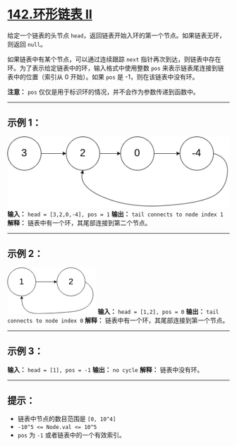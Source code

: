 # [142.环形链表 II](https://leetcode.cn/problems/linked-list-cycle-ii/description)

给定一个链表的头节点 `head`，返回链表开始入环的第一个节点。如果链表无环，则返回 `null`。

如果链表中有某个节点，可以通过连续跟踪 `next` 指针再次到达，则链表中存在环。为了表示给定链表中的环，输入格式中使用整数 `pos` 来表示链表尾连接到链表中的位置（索引从 0 开始）。如果 `pos` 是 -1，则在该链表中没有环。

**注意：** `pos` 仅仅是用于标识环的情况，并不会作为参数传递到函数中。

---

## 示例 1：

![示例1](../images/142.环形链表II1.png)
**输入：** `head = [3,2,0,-4], pos = 1`
**输出：** `tail connects to node index 1`
**解释：** 链表中有一个环，其尾部连接到第二个节点。

---

## 示例 2：

![示例2](../images/142.环形链表II2.png)
**输入：** `head = [1,2], pos = 0`
**输出：** `tail connects to node index 0`
**解释：** 链表中有一个环，其尾部连接到第一个节点。

---

## 示例 3：

**输入：** `head = [1], pos = -1`
**输出：** `no cycle`
**解释：** 链表中没有环。

---

## 提示：

- 链表中节点的数目范围是 `[0, 10^4]`
- `-10^5 <= Node.val <= 10^5`
- `pos` 为 `-1` 或者链表中的一个有效索引。 